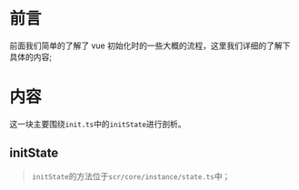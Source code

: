 # 前言

前面我们简单的了解了 vue 初始化时的一些大概的流程，这里我们详细的了解下具体的内容;

# 内容

这一块主要围绕`init.ts`中的`initState`进行剖析。

## initState

> `initState`的方法位于`scr/core/instance/state.ts`中；
